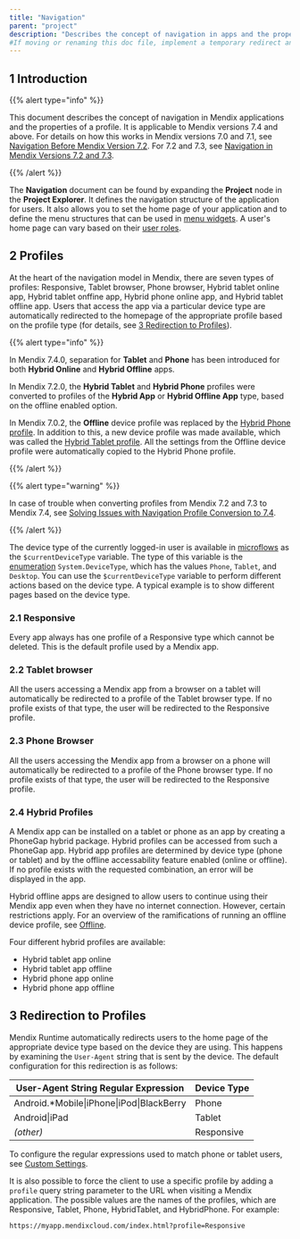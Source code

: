 ```yaml
---
title: "Navigation"
parent: "project"
description: "Describes the concept of navigation in apps and the properties of a profile for Mendix version 7.4 and above."
#If moving or renaming this doc file, implement a temporary redirect and let the respective team know they should update the URL in the product. See Mapping to Products for more details.
---
```


## 1 Introduction

{{% alert type="info" %}}

This document describes the concept of navigation in Mendix applications and the properties of a profile. It is applicable to Mendix versions 7.4 and above. For details on how this works in Mendix versions 7.0 and 7.1, see [Navigation Before Mendix Version 7.2](navigation-before-72). For 7.2 and 7.3, see [Navigation in Mendix Versions 7.2 and 7.3](navigation-in-72-and-73).

{{% /alert %}}

The **Navigation** document can be found by expanding the **Project** node in the **Project Explorer**. It defines the navigation structure of the application for users. It also allows you to set the home page of your application and to define the menu structures that can be used in [menu widgets](menu-widgets). A user's home page can vary based on their [user roles](user-roles).

## 2 Profiles

At the heart of the navigation model in Mendix, there are seven types of profiles: Responsive, Tablet browser, Phone browser, Hybrid tablet online app, Hybrid tablet onffine app, Hybrid phone online app, and Hybrid tablet offline app. Users that access the app via a particular device type are automatically redirected to the homepage of the appropriate profile based on the profile type (for details, see [3 Redirection to Profiles](#Redirection)).

{{% alert type="info" %}}

In Mendix 7.4.0, separation for **Tablet** and **Phone** has been introduced for both **Hybrid Online** and **Hybrid Offline** apps.

In Mendix 7.2.0, the **Hybrid Tablet** and **Hybrid Phone** profiles were converted to profiles of the **Hybrid App** or **Hybrid Offline App** type, based on the offline enabled option.

In Mendix 7.0.2, the **Offline** device profile was replaced by the [Hybrid Phone profile](hybrid-phone-profile). In addition to this, a new device profile was made available, which was called the [Hybrid Tablet profile](hybrid-tablet-profile). All the settings from the Offline device profile were automatically copied to the Hybrid Phone profile.

{{% /alert %}}

{{% alert type="warning" %}}

In case of trouble when converting profiles from Mendix 7.2 and 7.3 to Mendix 7.4, see [Solving Issues with Navigation Profile Conversion to 7.4](navigation-conversion-to-74).

{{% /alert %}}

The device type of the currently logged-in user is available in [microflows](microflows) as the `$currentDeviceType` variable. The type of this variable is the [enumeration](enumerations) `System.DeviceType`, which has the values `Phone`, `Tablet`, and `Desktop`. You can use the `$currentDeviceType` variable to perform different actions based on the device type. A typical example is to show different pages based on the device type.

### 2.1 Responsive

Every app always has one profile of a Responsive type which cannot be deleted. This is the default profile used by a Mendix app.

### 2.2 Tablet browser

All the users accessing a Mendix app from a browser on a tablet will automatically be redirected to a profile of the Tablet browser type. If no profile exists of that type, the user will be redirected to the Responsive profile.

### 2.3 Phone Browser

All the users accessing the Mendix app from a browser on a phone will automatically be redirected to a profile of the Phone browser type. If no profile exists of that type, the user will be redirected to the Responsive profile.

### 2.4 Hybrid Profiles

A Mendix app can be installed on a tablet or phone as an app by creating a PhoneGap hybrid package. Hybrid profiles can be accessed from such a PhoneGap app. Hybrid app profiles are determined by device type (phone or tablet) and by the offline accessability feature enabled (online or offline). If no profile exists with the requested combination, an error will be displayed in the app.

Hybrid offline apps are designed to allow users to continue using their Mendix app even when they have no internet connection. However, certain restrictions apply. For an overview of the ramifications of running an offline device profile, see [Offline](offline).

Four different hybrid profiles are available:

* Hybrid tablet app online
* Hybrid tablet app offline
* Hybrid phone app online
* Hybrid phone app offline

## 3 Redirection to Profiles<a name="Redirection"></a>

Mendix Runtime automatically redirects users to the home page of the appropriate device type based on the device they are using. This happens by examining the `User-Agent` string that is sent by the device. The default configuration for this redirection is as follows:

| User-Agent String Regular Expression | Device Type |
| --- | --- |
| Android.*Mobile&#124;iPhone&#124;iPod&#124;BlackBerry | Phone |
| Android&#124;iPad | Tablet |
| _(other)_ | Responsive |

To configure the regular expressions used to match phone or tablet users, see [Custom Settings](custom-settings).

It is also possible to force the client to use a specific profile by adding a `profile` query string parameter to the URL when visiting a Mendix application. The possible values are the names of the profiles, which are Responsive, Tablet, Phone, HybridTablet, and HybridPhone. For example:

`https://myapp.mendixcloud.com/index.html?profile=Responsive`
